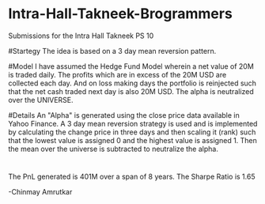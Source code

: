 # Intra-Hall-Takneek-Brogrammers
Submissions for the Intra Hall Takneek PS 10

#Startegy
The idea is based on a 3 day mean reversion pattern.

#Model
I have assumed the Hedge Fund Model wherein a net value of 20M is traded daily. The profits which are in excess of the 20M USD are collected each day.
And on loss making days the portfolio is reinjected such that the net cash traded next day is also 20M USD. The alpha is neutralized over the UNIVERSE.

#Details
An "Alpha" is generated using the close price data available in Yahoo Finance. A 3 day mean reversion strategy is used and is implemented by calculating
the change price in three days and then scaling it (rank) such that the lowest value is assigned 0 and the highest value is assigned 1. Then the mean
over the universe is subtracted to neutralize the alpha.

#

The PnL generated is 401M over a span of 8 years.
The Sharpe Ratio is 1.65

-Chinmay Amrutkar
